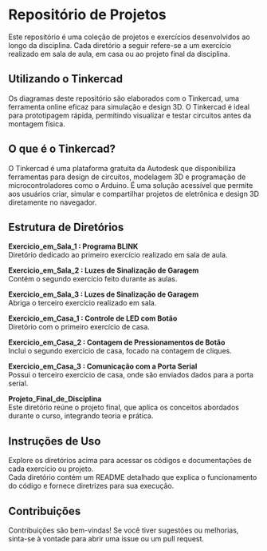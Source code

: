 # Repositório de Projetos
Este repositório é uma coleção de projetos e exercícios desenvolvidos ao longo da disciplina. Cada diretório a seguir refere-se a um exercício realizado em sala de aula, em casa ou ao projeto final da disciplina.

## Utilizando o Tinkercad
Os diagramas deste repositório são elaborados com o Tinkercad, uma ferramenta online eficaz para simulação e design 3D. O Tinkercad é ideal para prototipagem rápida, permitindo visualizar e testar circuitos antes da montagem física.

## O que é o Tinkercad?
O Tinkercad é uma plataforma gratuita da Autodesk que disponibiliza ferramentas para design de circuitos, modelagem 3D e programação de microcontroladores como o Arduino. É uma solução acessível que permite aos usuários criar, simular e compartilhar projetos de eletrônica e design 3D diretamente no navegador.

## Estrutura de Diretórios
**Exercicio_em_Sala_1 : Programa BLINK**  
Diretório dedicado ao primeiro exercício realizado em sala de aula.

**Exercicio_em_Sala_2 : Luzes de Sinalização de Garagem**  
Contém o segundo exercício feito durante as aulas.

**Exercicio_em_Sala_3 : Luzes de Sinalização de Garagem**  
Abriga o terceiro exercício realizado em sala.

**Exercicio_em_Casa_1 : Controle de LED com Botão**  
Diretório com o primeiro exercício de casa.

**Exercicio_em_Casa_2 : Contagem de Pressionamentos de Botão**  
Inclui o segundo exercício de casa, focado na contagem de cliques.

**Exercicio_em_Casa_3 : Comunicação com a Porta Serial**  
Possui o terceiro exercício de casa, onde são enviados dados para a porta serial.

**Projeto_Final_de_Disciplina**  
Este diretório reúne o projeto final, que aplica os conceitos abordados durante o curso, integrando teoria e prática.

## Instruções de Uso
Explore os diretórios acima para acessar os códigos e documentações de cada exercício ou projeto.  
Cada diretório contém um README detalhado que explica o funcionamento do código e fornece diretrizes para sua execução.

## Contribuições
Contribuições são bem-vindas! Se você tiver sugestões ou melhorias, sinta-se à vontade para abrir uma issue ou um pull request.
